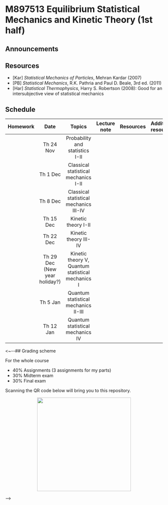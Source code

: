 # M897513 Equilibrium Statistical Mechanics and Kinetic Theory (1st half)

## Announcements


## Resources

* [Kar] *Statistical Mechanics of Particles*, Mehran Kardar (2007) 
* [PB] *Statistical Mechanics*, R.K. Pathria and Paul D. Beale, 3rd ed. (2011) 
* [Har] *Statistical Thermophysics*, Harry S. Robertson (2008): Good for an intersubjective view of statistical mechanics

## Schedule

|Homework|Date| Topics |Lecture note|Resources|Additional resources|
|:------:|:--:|:------:|:----------:|:--------:|:-------------------|
||Th 24 Nov|Probability and statistics I-II|
||Th 1 Dec|Classical statistical mechanics I-II|
||Th 8 Dec|Classical statistical mechanics III-IV|
||Th 15 Dec|Kinetic theory I-II|
||Th 22 Dec|Kinetic theory III-IV|
||Th 29 Dec (New year holiday?)|Kinetic theory V, Quantum statistical mechanics I|
||Th 5 Jan|Quantum statistical mechanics II-III|
||Th 12 Jan|Quantum statistical mechanics IV|



<~--## Grading scheme

For the whole course
* 40% Assignments (3 assignments for my parts)
* 30% Midterm exam
* 30% Final exam

Scanning the QR code below will bring you to this repository.

<p align="center">
  <img height="300" src="qr-code.png">
</p>
-->

